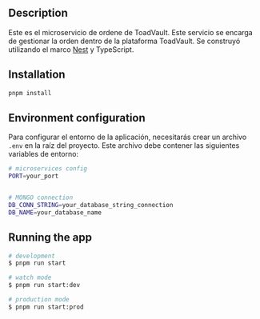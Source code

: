 ## Description

Este es el microservicio de ordene de ToadVault. Este servicio se encarga de gestionar la orden dentro de la plataforma ToadVault. Se construyó utilizando el marco [Nest](https://github.com/nestjs/nest) y TypeScript.

## Installation

```bash
pnpm install
```

## Environment configuration

Para configurar el entorno de la aplicación, necesitarás crear un archivo `.env` en la raíz del proyecto. Este archivo debe contener las siguientes variables de entorno:

```bash
# microservices config
PORT=your_port


# MONGO connection
DB_CONN_STRING=your_database_string_connection
DB_NAME=your_database_name

```

## Running the app

```bash
# development
$ pnpm run start

# watch mode
$ pnpm run start:dev

# production mode
$ pnpm run start:prod
```
